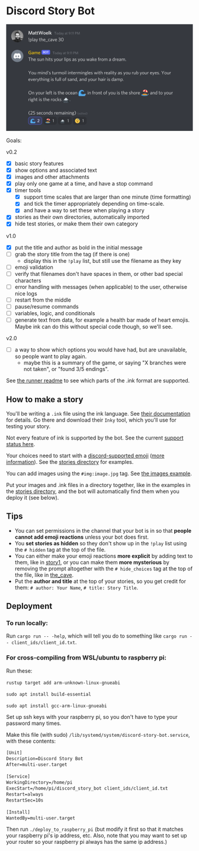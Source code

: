 # Discord Story Bot

![screenshot](screenshot.png)

Goals:

v0.2

- [x] basic story features
- [x] show options and associated text
- [x] images and other attachments
- [x] play only one game at a time, and have a stop command
- [x] timer tools
  - [x] support time scales that are larger than one minute (time formatting)
  - [x] and tick the timer appropriately depending on time-scale.
  - [x] and have a way to set these when playing a story
- [x] stories as their own directories, automatically imported
- [x] hide test stories, or make them their own category

v1.0

- [x] put the title and author as bold in the initial message
- [ ] grab the story title from the tag (if there is one)
  - display this in the `!play` list, but still use the filename as they key
- [ ] emoji validation
- [ ] verify that filenames don't have spaces in them, or other bad special characters
- [ ] error handling with messages (when applicable) to the user, otherwise nice logs
- [ ] restart from the middle
- [ ] pause/resume commands
- [ ] variables, logic, and conditionals
- [ ] generate text from data, for example a health bar made of heart emojis. Maybe ink can do this without special code though, so we'll see.

v2.0

- [ ] a way to show which options you would have had, but are unavailable, so people want to play again.
  -  maybe this is a summary of the game, or saying "X branches were not taken", or "found 3/5 endings".

See [the runner readme](runner/README.md) to see which parts of the .ink format are supported.


## How to make a story

You'll be writing a `.ink` file using the ink language. See [their documentation](https://www.inklestudios.com/ink/) for details. Go there and download their `Inky` tool, which you'll use for testing your story.

Not every feature of ink is supported by the bot. See the current [support status here](runner/README.md).

Your choices need to start with a [discord-supported emoji](https://emojipedia.org/twitter/twemoji-12.1.4/) ([more information](https://emojipedia.org/discord/)). See the [stories directory](stories) for examples.

You can add images using the `#img:image.jpg` tag. See [the images example](stories/images/images.ink).

Put your images and .ink files in a directory together, like in the examples in the [stories directory](stories), and the bot will automatically find them when you deploy it (see below).


## Tips

- You can set permissions in the channel that your bot is in so that **people cannot add emoji reactions** unless your bot does first.
- You **set stories as hidden** so they don't show up in the `!play` list using the `# hidden` tag at the top of the file.
- You can either make your emoji reactions **more explicit** by adding text to them, like in [story1](stories/story1/story1.ink), or you can make them **more mysterious** by removing the prompt altogether with the `# hide_choices` tag at the top of the file, like in [the_cave](stories/the_cave/the_cave.ink).
- Put the **author and title** at the top of your stories, so you get credit for them: `# author: Your Name`, `# title: Story Title`.


## Deployment

### To run locally:

Run `cargo run -- -help`, which will tell you do to something like `cargo run -- client_ids/client_id.txt`.

### For cross-compiling from WSL/ubuntu to raspberry pi:

Run these:

`rustup target add arm-unknown-linux-gnueabi`

`sudo apt install build-essential`

`sudo apt install gcc-arm-linux-gnueabi`

Set up ssh keys with your raspberry pi, so you don't have to type your password many times.

Make this file (with sudo) `/lib/systemd/system/discord-story-bot.service`, with these contents:

```
[Unit]
Description=Discord Story Bot
After=multi-user.target

[Service]
WorkingDirectory=/home/pi
ExecStart=/home/pi/discord_story_bot client_ids/client_id.txt
Restart=always
RestartSec=10s

[Install]
WantedBy=multi-user.target
```

Then run `./deploy_to_raspberry_pi` (but modify it first so that it matches your raspberry pi's ip address, etc. Also, note that you may want to set up your router so your raspberry pi always has the same ip address.)